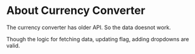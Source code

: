 <h1>About Currency Converter</h1>
<p>The currency converter has older API. So the data doesnot work.</p>
<p>Though the logic for fetching data, updating flag, adding dropdowns are valid.</p>

